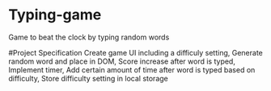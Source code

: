 # Typing-game
Game to beat the clock by typing random words

#Project Specification
Create game UI including a difficuly setting,
Generate random word and place in DOM,
Score increase after word is typed,
Implement timer,
Add certain amount of time after word is typed based on difficulty,
Store difficulty setting in local storage
